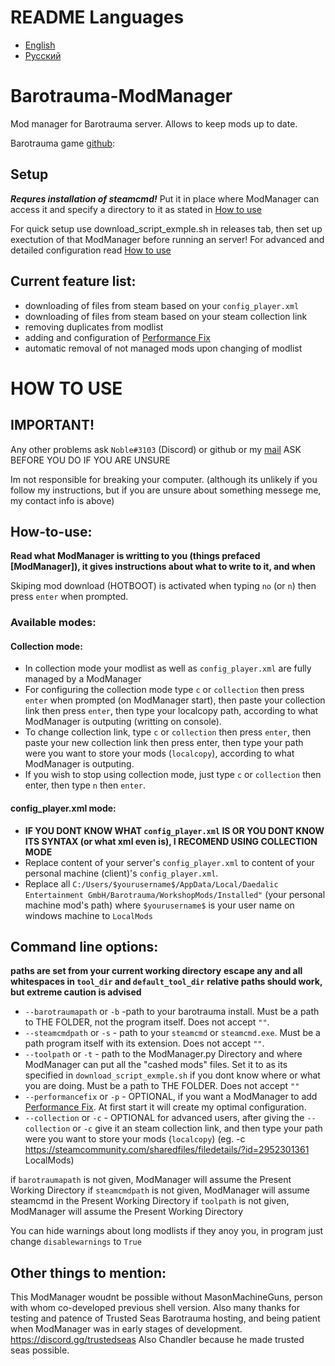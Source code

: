 # README Languages
- [English](README.md)
- [Русский](README.ru.md)

# Barotrauma-ModManager 
Mod manager for Barotrauma server. Allows to keep mods up to date.



Barotrauma game [github](https://github.com/Regalis11/Barotrauma): 

## Setup
***Requres installation of steamcmd!*** 
Put it in place where ModManager can access it and specify a directory to it as stated in [How to use](#How-to-use)

For quick setup use download_script_exmple.sh in releases tab, then set up exectution of that ModManager before running an server!
For advanced and detailed configuration read [How to use](#How-to-use)

## Current feature list:
* downloading of files from steam based on your `config_player.xml`
* downloading of files from steam based on your steam collection link
* removing duplicates from modlist
* adding and configuration of [Performance Fix](https://steamcommunity.com/sharedfiles/filedetails/?id=2701251094)
* automatic removal of not managed mods upon changing of modlist

# HOW TO USE
## IMPORTANT!
Any other problems ask `Noble#3103` (Discord) or github or my [mail](m1l0rd30467@gmail.com)
ASK BEFORE YOU DO IF YOU ARE UNSURE

Im not responsible for breaking your computer.
(although its unlikely if you follow my instructions, but if you are unsure about something messege me, my contact info is above)

## How-to-use:
**Read what ModManager is writting to you (things prefaced \[ModManager\]), it gives instructions about what to write to it, and when**

Skiping mod download (HOTBOOT) is activated when typing `no` (or `n`) then press `enter` when prompted.

### Available modes:
#### Collection mode:
* In collection mode your modlist as well as `config_player.xml` are fully managed by a ModManager
* For configuring the collection mode type `c` or `collection` then press `enter` when prompted (on ModManager start), then paste your collection link then press `enter`, then type your localcopy path, according to what ModManager is outputing (writting on console).
* To change collection link, type `c` or `collection` then press `enter`, then paste your new collection link then press enter, then type your path were you want to store your mods (`localcopy`), according to what ModManager is outputing.
* If you wish to stop using collection mode, just type `c` or `collection` then enter, then type `n` then `enter`.
#### config_player.xml mode:
* **IF YOU DONT KNOW WHAT `config_player.xml` IS OR YOU DONT KNOW ITS SYNTAX (or what xml even is), I RECOMEND USING COLLECTION MODE**
* Replace content of your server's `config_player.xml` to content of your personal machine (client)'s `config_player.xml`.
* Replace all `C:/Users/$yourusername$/AppData/Local/Daedalic Entertainment GmbH/Barotrauma/WorkshopMods/Installed"` (your personal machine mod's path) where `$yourusername$` is your user name on windows machine to `LocalMods`

## Command line options:
**paths are set from your current working directory**
**escape any and all whitespaces in `tool_dir` and `default_tool_dir`**
**relative paths should work, but extreme caution is advised**
* `--barotraumapath` or `-b` -path to your barotrauma install. Must be a path to THE FOLDER, not the program itself. Does not accept `""`.
* `--steamcmdpath` or `-s` - path to your `steamcmd` or `steamcmd.exe`. Must be a path program itself with its extension. Does not accept `""`.
* `--toolpath` or `-t` - path to the ModManager.py Directory and where ModManager can put all the "cashed mods" files. Set it to as its specified in `download_script_exmple.sh` if you dont know where or what you are doing. Must be a path to THE FOLDER.  Does not accept `""`
* `--performancefix` or `-p` - OPTIONAL, if you want a ModManager to add [Performance Fix](https://steamcommunity.com/sharedfiles/filedetails/?id=2701251094). At first start it will create my optimal configuration.
* `--collection` or `-c` - OPTIONAL for advanced users, after giving the `--collection` or `-c` give it an steam collection link, and then type your path were you want to store your mods (`localcopy`) (eg. -c https://steamcommunity.com/sharedfiles/filedetails/?id=2952301361 LocalMods)

if `barotraumapath` is not given, ModManager will assume the Present Working Directory
if `steamcmdpath` is not given, ModManager will assume steamcmd in the Present Working Directory
if `toolpath` is not given, ModManager will assume the Present Working Directory

You can hide warnings about long modlists if they anoy you, in program just change `disablewarnings` to `True`

## Other things to mention:
This ModManager woudnt be possible without MasonMachineGuns, person with whom co-developed previous shell version.
Also many thanks for testing and patence of Trusted Seas Barotrauma hosting, and being patient when ModManager was in early stages of development. https://discord.gg/trustedseas
Also Chandler because he made trusted seas possible.
